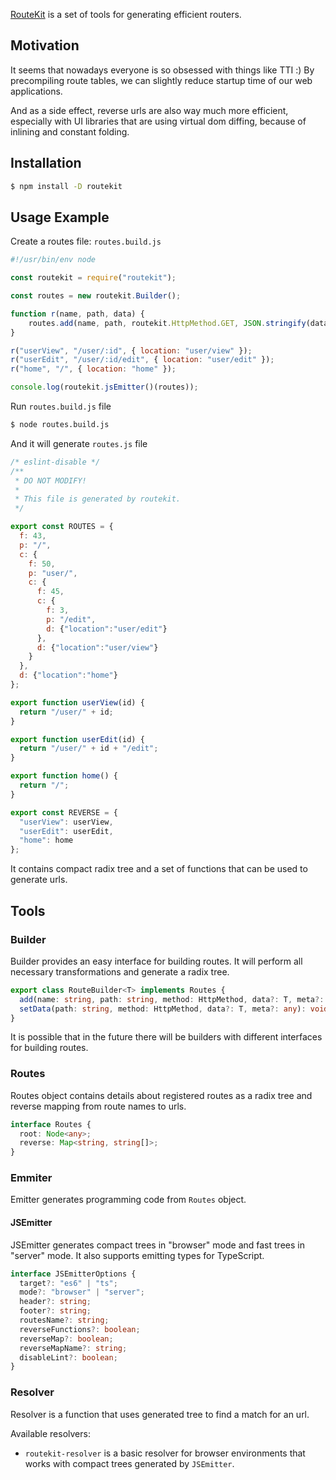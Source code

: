 [RouteKit](https://github.com/localvoid/routekit) is a set of tools for generating efficient routers.

## Motivation

It seems that nowadays everyone is so obsessed with things like TTI :) By precompiling route tables, we can slightly
reduce startup time of our web applications.

And as a side effect, reverse urls are also way much more efficient, especially with UI libraries that are using virtual
dom diffing, because of inlining and constant folding.

## Installation

```sh
$ npm install -D routekit
```

## Usage Example

Create a routes file: `routes.build.js`

```js
#!/usr/bin/env node

const routekit = require("routekit");

const routes = new routekit.Builder();

function r(name, path, data) {
    routes.add(name, path, routekit.HttpMethod.GET, JSON.stringify(data));
}

r("userView", "/user/:id", { location: "user/view" });
r("userEdit", "/user/:id/edit", { location: "user/edit" });
r("home", "/", { location: "home" });

console.log(routekit.jsEmitter()(routes));
```

Run `routes.build.js` file

```sh
$ node routes.build.js
```

And it will generate `routes.js` file

```js
/* eslint-disable */
/**
 * DO NOT MODIFY!
 *
 * This file is generated by routekit.
 */

export const ROUTES = {
  f: 43,
  p: "/",
  c: {
    f: 50,
    p: "user/",
    c: {
      f: 45,
      c: {
        f: 3,
        p: "/edit",
        d: {"location":"user/edit"}
      },
      d: {"location":"user/view"}
    }
  },
  d: {"location":"home"}
};

export function userView(id) {
  return "/user/" + id;
}

export function userEdit(id) {
  return "/user/" + id + "/edit";
}

export function home() {
  return "/";
}

export const REVERSE = {
  "userView": userView,
  "userEdit": userEdit,
  "home": home
};
```

It contains compact radix tree and a set of functions that can be used to generate urls.

## Tools

### Builder

Builder provides an easy interface for building routes. It will perform all necessary transformations and generate a
radix tree.

```ts
export class RouteBuilder<T> implements Routes {
  add(name: string, path: string, method: HttpMethod, data?: T, meta?: any): void;
  setData(path: string, method: HttpMethod, data?: T, meta?: any): void;
}
```

It is possible that in the future there will be builders with different interfaces for building routes.

### Routes

Routes object contains details about registered routes as a radix tree and reverse mapping from route names to urls.

```ts
interface Routes {
  root: Node<any>;
  reverse: Map<string, string[]>;
}
```

### Emmiter

Emitter generates programming code from `Routes` object.

#### JSEmitter

JSEmitter generates compact trees in "browser" mode and fast trees in "server" mode. It also supports emitting types for
TypeScript.

```ts
interface JSEmitterOptions {
  target?: "es6" | "ts";
  mode?: "browser" | "server";
  header?: string;
  footer?: string;
  routesName?: string;
  reverseFunctions?: boolean;
  reverseMap?: boolean;
  reverseMapName?: string;
  disableLint?: boolean;
}
```

### Resolver

Resolver is a function that uses generated tree to find a match for an url.

Available resolvers:

- `routekit-resolver` is a basic resolver for browser environments that works with compact trees generated by
`JSEmitter`.
